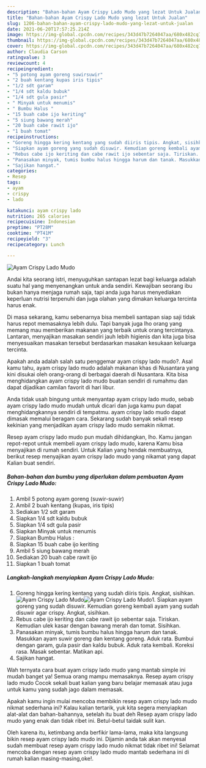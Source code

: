 ```yaml
---
description: "Bahan-bahan Ayam Crispy Lado Mudo yang lezat Untuk Jualan"
title: "Bahan-bahan Ayam Crispy Lado Mudo yang lezat Untuk Jualan"
slug: 1206-bahan-bahan-ayam-crispy-lado-mudo-yang-lezat-untuk-jualan
date: 2021-06-20T17:57:25.214Z
image: https://img-global.cpcdn.com/recipes/343d47b7264047aa/680x482cq70/ayam-crispy-lado-mudo-foto-resep-utama.jpg
thumbnail: https://img-global.cpcdn.com/recipes/343d47b7264047aa/680x482cq70/ayam-crispy-lado-mudo-foto-resep-utama.jpg
cover: https://img-global.cpcdn.com/recipes/343d47b7264047aa/680x482cq70/ayam-crispy-lado-mudo-foto-resep-utama.jpg
author: Claudia Carson
ratingvalue: 3
reviewcount: 4
recipeingredient:
- "5 potong ayam goreng suwirsuwir"
- "2 buah kentang kupas iris tipis"
- "1/2 sdt garam"
- "1/4 sdt kaldu bubuk"
- "1/4 sdt gula pasir"
- " Minyak untuk menumis"
- " Bumbu Halus "
- "15 buah cabe ijo keriting"
- "5 siung bawang merah"
- "20 buah cabe rawit ijo"
- "1 buah tomat"
recipeinstructions:
- "Goreng hingga kering kentang yang sudah diiris tipis. Angkat, sisihkan."
- "Siapkan ayam goreng yang sudah disuwir. Kemudian goreng kembali ayam yang sudah disuwir agar crispy. Angkat, sisihkan."
- "Rebus cabe ijo keriting dan cabe rawit ijo sebentar saja. Tiriskan. Kemudian ulek kasar dengan bawang merah dan tomat. Sisihkan."
- "Panasakan minyak, tumis bumbu halus hingga harum dan tanak. Masukkan ayam suwir goreng dan kentang goreng. Aduk rata. Bumbui dengan garam, gula pasir dan kaldu bubuk. Aduk rata kembali. Koreksi rasa. Masak sebentar. Matikan api."
- "Sajikan hangat."
categories:
- Resep
tags:
- ayam
- crispy
- lado

katakunci: ayam crispy lado 
nutrition: 265 calories
recipecuisine: Indonesian
preptime: "PT28M"
cooktime: "PT41M"
recipeyield: "3"
recipecategory: Lunch

---
```



![Ayam Crispy Lado Mudo](https://img-global.cpcdn.com/recipes/343d47b7264047aa/680x482cq70/ayam-crispy-lado-mudo-foto-resep-utama.jpg)

Andai kita seorang istri, menyuguhkan santapan lezat bagi keluarga adalah suatu hal yang menyenangkan untuk anda sendiri. Kewajiban seorang ibu bukan hanya menjaga rumah saja, tapi anda juga harus menyediakan keperluan nutrisi terpenuhi dan juga olahan yang dimakan keluarga tercinta harus enak.

Di masa  sekarang, kamu sebenarnya bisa membeli santapan siap saji tidak harus repot memasaknya lebih dulu. Tapi banyak juga lho orang yang memang mau memberikan makanan yang terbaik untuk orang tercintanya. Lantaran, menyajikan masakan sendiri jauh lebih higienis dan kita juga bisa menyesuaikan masakan tersebut berdasarkan masakan kesukaan keluarga tercinta. 



Apakah anda adalah salah satu penggemar ayam crispy lado mudo?. Asal kamu tahu, ayam crispy lado mudo adalah makanan khas di Nusantara yang kini disukai oleh orang-orang di berbagai daerah di Nusantara. Kita bisa menghidangkan ayam crispy lado mudo buatan sendiri di rumahmu dan dapat dijadikan camilan favorit di hari libur.

Anda tidak usah bingung untuk menyantap ayam crispy lado mudo, sebab ayam crispy lado mudo mudah untuk dicari dan juga kamu pun dapat menghidangkannya sendiri di tempatmu. ayam crispy lado mudo dapat dimasak memalui beragam cara. Sekarang sudah banyak sekali resep kekinian yang menjadikan ayam crispy lado mudo semakin nikmat.

Resep ayam crispy lado mudo pun mudah dihidangkan, lho. Kamu jangan repot-repot untuk membeli ayam crispy lado mudo, karena Kamu bisa menyajikan di rumah sendiri. Untuk Kalian yang hendak membuatnya, berikut resep menyajikan ayam crispy lado mudo yang nikamat yang dapat Kalian buat sendiri.

<!--inarticleads1-->

##### Bahan-bahan dan bumbu yang diperlukan dalam pembuatan Ayam Crispy Lado Mudo:

1. Ambil 5 potong ayam goreng (suwir-suwir)
1. Ambil 2 buah kentang (kupas, iris tipis)
1. Sediakan 1/2 sdt garam
1. Siapkan 1/4 sdt kaldu bubuk
1. Siapkan 1/4 sdt gula pasir
1. Siapkan  Minyak untuk menumis
1. Siapkan  Bumbu Halus :
1. Siapkan 15 buah cabe ijo keriting
1. Ambil 5 siung bawang merah
1. Sediakan 20 buah cabe rawit ijo
1. Siapkan 1 buah tomat




<!--inarticleads2-->

##### Langkah-langkah menyiapkan Ayam Crispy Lado Mudo:

1. Goreng hingga kering kentang yang sudah diiris tipis. Angkat, sisihkan.
<img src="https://img-global.cpcdn.com/steps/a34c0a700fbbf387/160x128cq70/ayam-crispy-lado-mudo-langkah-memasak-1-foto.jpg" alt="Ayam Crispy Lado Mudo"><img src="https://img-global.cpcdn.com/steps/301f7817d9cc2bc7/160x128cq70/ayam-crispy-lado-mudo-langkah-memasak-1-foto.jpg" alt="Ayam Crispy Lado Mudo">1. Siapkan ayam goreng yang sudah disuwir. Kemudian goreng kembali ayam yang sudah disuwir agar crispy. Angkat, sisihkan.
1. Rebus cabe ijo keriting dan cabe rawit ijo sebentar saja. Tiriskan. Kemudian ulek kasar dengan bawang merah dan tomat. Sisihkan.
1. Panasakan minyak, tumis bumbu halus hingga harum dan tanak. Masukkan ayam suwir goreng dan kentang goreng. Aduk rata. Bumbui dengan garam, gula pasir dan kaldu bubuk. Aduk rata kembali. Koreksi rasa. Masak sebentar. Matikan api.
1. Sajikan hangat.




Wah ternyata cara buat ayam crispy lado mudo yang mantab simple ini mudah banget ya! Semua orang mampu memasaknya. Resep ayam crispy lado mudo Cocok sekali buat kalian yang baru belajar memasak atau juga untuk kamu yang sudah jago dalam memasak.

Apakah kamu ingin mulai mencoba membikin resep ayam crispy lado mudo nikmat sederhana ini? Kalau kalian tertarik, yuk kita segera menyiapkan alat-alat dan bahan-bahannya, setelah itu buat deh Resep ayam crispy lado mudo yang enak dan tidak ribet ini. Betul-betul taidak sulit kan. 

Oleh karena itu, ketimbang anda berfikir lama-lama, maka kita langsung bikin resep ayam crispy lado mudo ini. Dijamin anda tak akan menyesal sudah membuat resep ayam crispy lado mudo nikmat tidak ribet ini! Selamat mencoba dengan resep ayam crispy lado mudo mantab sederhana ini di rumah kalian masing-masing,oke!.

